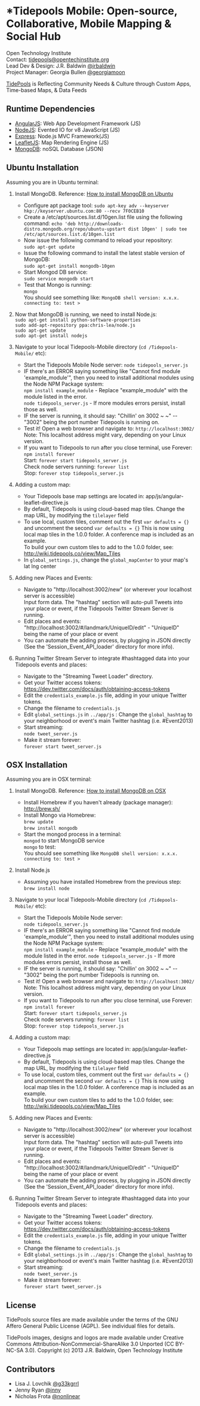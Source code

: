 *Tidepools Mobile: Open-source, Collaborative, Mobile Mapping & Social Hub
================

Open Technology Institute <br />
Contact: <tidepools@opentechinstitute.org> <br />
Lead Dev & Design: J.R. Baldwin [@jrbaldwin](https://github.com/jrbaldwin "@jrbaldwin") <br />
Project Manager: Georgia Bullen [@georgiamoon](https://github.com/georgiamoon "@georgiamoon") <br />

[TidePools](http://www.tidepools.co "Tidepools") is Reflecting Community Needs & Culture through Custom Apps, Time-based Maps, & Data Feeds

Runtime Dependencies
--------------------

* [AngularJS](http://angularjs.org/ "AngularJS"): Web App Development Framework (JS)
* [NodeJS](http://nodejs.org/ "NodeJS"): Evented IO for v8 JavaScript (JS)
* [Express](http://expressjs.com "ExpressJS"): Node.js MVC Framework(JS)
* [LeafletJS](http://leafletjs.com/ "LeafletJS"): Map Rendering Engine (JS)
* [MongoDB](http://www.mongodb.org/ "MongoDB"): noSQL Database (JSON)

Ubuntu Installation
-------------------
Assuming you are in Ubuntu terminal:

1. Install MongoDB. Reference: [How to install MongoDB on Ubuntu](http://docs.mongodb.org/manual/tutorial/install-mongodb-on-ubuntu/)
   * Configure apt package tool: `sudo apt-key adv --keyserver hkp://keyserver.ubuntu.com:80 --recv 7F0CEB10`
   * Create a /etc/apt/sources.list.d/10gen.list file using the following command: 
     `echo 'deb http://downloads-distro.mongodb.org/repo/ubuntu-upstart dist 10gen' | sudo tee /etc/apt/sources.list.d/10gen.list`
   * Now issue the following command to reload your repository:  
     `sudo apt-get update`
   * Issue the following command to install the latest stable version of MongoDB:  
   	 `sudo apt-get install mongodb-10gen`
   * Start Mongod DB service:  
     `sudo service mongodb start`
   * Test that Mongo is running:  
   	 `mongo`  
   	 You should see something like: `MongoDB shell version: x.x.x. connecting to: test >`

2. Now that MongoDB is running, we need to install Node.js:  
   `sudo apt-get install python-software-properties`  
   `sudo add-apt-repository ppa:chris-lea/node.js`  
   `sudo apt-get update`  
   `sudo apt-get install nodejs`  

3. Navigate to your local Tidepools-Mobile directory (`cd /Tidepools-Mobile/` etc):
	* Start the Tidepools Mobile Node server:
	  `node tidepools_server.js`
	* IF there's an ERROR saying something like "Cannot find module 'example_module'", then you need to install additional modules using the Node NPM Package system:  
	  `npm install example_module` - Replace "example_module" with the module listed in the error.  
	  `node tidepools_server.js` - If more modules errors persist, install those as well.
	* IF the server is running, it should say: "Chillin' on 3002 ~ ~" -- "3002" being the port number Tidepools is running on.
	* Test it! Open a web browser and navigate to: `http://localhost:3002/`  
      Note: This localhost address might vary, depending on your Linux version.
    * If you want to Tidepools to run after you close terminal, use Forever:  
      `npm install forever`  
      Start: `forever start tidepools_server.js`  
      Check node servers running: `forever list`  
      Stop: `forever stop tidepools_server.js`  

4. Adding a custom map:
	* Your Tidepools base map settings are located in: app/js/angular-leaflet-directive.js
	* By default, Tidepools is using cloud-based map tiles. Change the map URL, by modifying the `tilelayer` field
	* To use local, custom tiles, comment out the first `var defaults = {}` and uncomment the second `var defaults = {}`
	  This is now using local map tiles in the 1.0.0 folder. A conference map is included as an example.  
	  To build your own custom tiles to add to the 1.0.0 folder, see: http://wiki.tidepools.co/view/Map_Tiles
	* In `global_settings.js`, change the `global_mapCenter` to your map's lat lng center

5. Adding new Places and Events:
	* Navigate to "http://localhost:3002/new" (or wherever your localhost server is accessible)  
	  Input form data. The "hashtag" section will auto-pull Tweets into your place or event, if the Tidepools Twitter Stream Server is running.  
	* Edit places and events: "http://localhost:3002/#/landmark/UniqueID/edit" - "UniqueID" being the name of your place or event
	* You can automate the adding process, by plugging in JSON directly (See the 'Session_Event_API_loader' directory for more info).

6. Running Twitter Stream Server to integrate #hashtagged data into your Tidepools events and places:
	* Navigate to the "Streaming Tweet Loader" directory.
	* Get your Twitter access tokens: https://dev.twitter.com/docs/auth/obtaining-access-tokens
	* Edit the `credentials_example.js` file, adding in your unique Twitter tokens.
	* Change the filename to `credentials.js`
	* Edit `global_settings.js` in `../app/js` : Change the `global_hashtag` to your neighborhood or event's main Twitter hashtag (i.e. #Event2013)
	* Start streaming:  
	  `node tweet_server.js`
	* Make it stream forever:  
	  `forever start tweet_server.js`


OSX Installation
-------------------
Assuming you are in OSX terminal:

1. Install MongoDB. Reference: [How to install MongoDB on OSX](http://docs.mongodb.org/manual/tutorial/install-mongodb-on-os-x/)
	* Install Homebrew if you haven't already (package manager): http://brew.sh/
	* Install Mongo via Homebrew:  
	  `brew update`  
	  `brew install mongodb`
	* Start the mongod process in a terminal:  
	  `mongod` to start MongoDB service  
	  `mongo` to test:  
	  You should see something like `MongoDB shell version: x.x.x. connecting to: test >`

2. Install Node.js
	* Assuming you have installed Homebrew from the previous step:  
	  `brew install node`

3. Navigate to your local Tidepools-Mobile directory (`cd /Tidepools-Mobile/` etc):
	* Start the Tidepools Mobile Node server:  
	  `node tidepools_server.js`
	* IF there's an ERROR saying something like "Cannot find module 'example_module'", then you need to install additional modules using the Node NPM Package system:  
	  `npm install example_module` - Replace "example_module" with the module listed in the error.
	  `node tidepools_server.js` - If more modules errors persist, install those as well.
	* IF the server is running, it should say: "Chillin' on 3002 ~ ~" -- "3002" being the port number Tidepools is running on.
	* Test it! Open a web browser and navigate to: `http://localhost:3002/`  
      Note: This localhost address might vary, depending on your Linux version.
    * If you want to Tidepools to run after you close terminal, use Forever:  
      `npm install forever`  
      Start: `forever start tidepools_server.js`  
      Check node servers running: `forever list`  
      Stop: `forever stop tidepools_server.js`  

4. Adding a custom map:
	* Your Tidepools map settings are located in: app/js/angular-leaflet-directive.js
	* By default, Tidepools is using cloud-based map tiles. Change the map URL, by modifying the `tilelayer` field
	* To use local, custom tiles, comment out the first `var defaults = {}` and uncomment the second `var defaults = {}`
	  This is now using local map tiles in the 1.0.0 folder. A conference map is included as an example.  
	  To build your own custom tiles to add to the 1.0.0 folder, see: http://wiki.tidepools.co/view/Map_Tiles

5. Adding new Places and Events:
	* Navigate to "http://localhost:3002/new" (or wherever your localhost server is accessible)  
	  Input form data. The "hashtag" section will auto-pull Tweets into your place or event, if the Tidepools Twitter Stream Server is running.
	* Edit places and events: "http://localhost:3002/#/landmark/UniqueID/edit" - "UniqueID" being the name of your place or event
	* You can automate the adding process, by plugging in JSON directly (See the 'Session_Event_API_loader' directory for more info).

6. Running Twitter Stream Server to integrate #hashtagged data into your Tidepools events and places:
	* Navigate to the "Streaming Tweet Loader" directory.
	* Get your Twitter access tokens: https://dev.twitter.com/docs/auth/obtaining-access-tokens
	* Edit the `credentials_example.js` file, adding in your unique Twitter tokens.
	* Change the filename to `credentials.js`
	* Edit `global_settings.js` in `../app/js` : Change the `global_hashtag` to your neighborhood or event's main Twitter hashtag (i.e. #Event2013)
	* Start streaming:  
	  `node tweet_server.js`
	* Make it stream forever:  
	  `forever start tweet_server.js`

License
--------------------

TidePools source files are made available under the terms of the
  GNU Affero General Public License (AGPL).  See individual files for
  details.

TidePools images, designs and logos are made available under Creative Commons Attribution-NonCommercial-ShareAlike 3.0 Unported (CC BY-NC-SA 3.0). Copyright (c) 2013 J.R. Baldwin, Open Technology Institute

Contributors
--------------------
* Lisa J. Lovchik [@g33kgrrl](https://github.com/g33kgrrl "g33kgrrl")
* Jenny Ryan [@jnny](https://github.com/jnny "@jnny")
* Nicholas Frota [@nonlinear](https://github.com/nonlinear "nonlinear")
